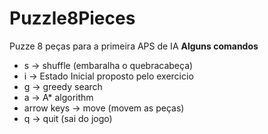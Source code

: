 # Puzzle8Pieces
Puzze 8 peças para a primeira APS de IA
**Alguns comandos**
* s -> shuffle (embaralha o quebracabeça)
* i -> Estado Inicial proposto pelo exercicio
* g -> greedy search
* a -> A\* algorithm  
* arrow keys -> move (movem as peças)
* q -> quit (sai do jogo)

